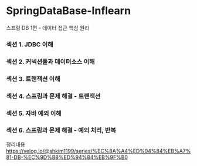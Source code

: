 # SpringDataBase-Inflearn
스프링 DB 1편 - 데이터 접근 핵심 원리
### 섹션 1. JDBC 이해
### 섹션 2. 커넥션풀과 데이터소스 이해
### 섹션 3. 트랜잭션 이해
### 섹션 4. 스프링과 문제 해결 - 트랜잭션
### 섹션 5. 자바 예외 이해
### 섹션 6. 스프링과 문제 해결 - 예외 처리, 반복
정리내용   
https://velog.io/@shkim1199/series/%EC%8A%A4%ED%94%84%EB%A7%81-DB-%EC%9D%B8%ED%94%84%EB%9F%B0
